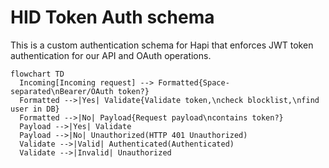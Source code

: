 # HID Token Auth schema

This is a custom authentication schema for Hapi that enforces JWT token authentication for our API and OAuth operations.

```mermaid
flowchart TD
  Incoming[Incoming request] --> Formatted{Space-separated\nBearer/OAuth token?}
  Formatted -->|Yes| Validate{Validate token,\ncheck blocklist,\nfind user in DB}
  Formatted -->|No| Payload{Request payload\ncontains token?}
  Payload -->|Yes| Validate
  Payload -->|No| Unauthorized(HTTP 401 Unauthorized)
  Validate -->|Valid| Authenticated(Authenticated)
  Validate -->|Invalid| Unauthorized
```
